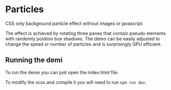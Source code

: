 # Particles
CSS only background particle effect without images or javascript.

The effect is achieved by rotating three panes that contain pseudo elements with randomly position box shadows.
The demo can be easily adjusted to change the speed or number of particles and is surprisingly GPU efficient.

## Running the demi

To run the demo you can just open the index.html file.

To modify the scss and compile it you will need to run `npm run dev`.
